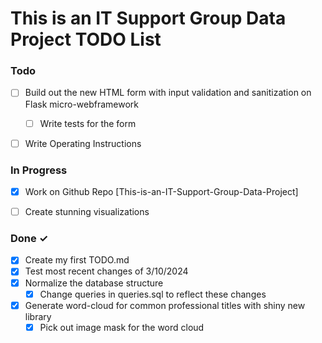 # This is an IT Support Group Data Project TODO List


### Todo


- [ ] Build out the new HTML form with input validation and sanitization on Flask micro-webframework  
  - [ ] Write tests for the form  
- [ ] Write Operating Instructions


### In Progress

- [x] Work on Github Repo [This-is-an-IT-Support-Group-Data-Project] 
- [ ] Create stunning visualizations 


### Done ✓

- [x] Create my first TODO.md  
- [x] Test most recent changes of 3/10/2024 
- [x] Normalize the database structure  
  - [x] Change queries in queries.sql to reflect these changes
- [x] Generate word-cloud for common professional titles with shiny new library
  - [x] Pick out image mask for the word cloud